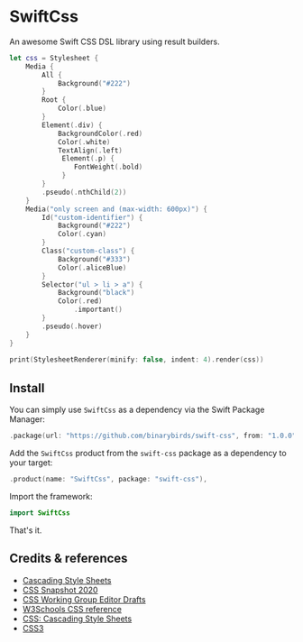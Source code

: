# SwiftCss

An awesome Swift CSS DSL library using result builders.

```swift
let css = Stylesheet {            
    Media {
        All {
            Background("#222")
        }
        Root {
            Color(.blue)
        }
        Element(.div) {
            BackgroundColor(.red)
            Color(.white)
            TextAlign(.left)
	         Element(.p) {
                FontWeight(.bold)
	         }
        }
        .pseudo(.nthChild(2))
    }
    Media("only screen and (max-width: 600px)") {
        Id("custom-identifier") {
            Background("#222")
            Color(.cyan)
        }
        Class("custom-class") {
            Background("#333")
            Color(.aliceBlue)
        }
        Selector("ul > li > a") {
            Background("black")
            Color(.red)
                .important()
        }
        .pseudo(.hover)
    }
}
    
print(StylesheetRenderer(minify: false, indent: 4).render(css))
```

## Install

You can simply use `SwiftCss` as a dependency via the Swift Package Manager:

```swift
.package(url: "https://github.com/binarybirds/swift-css", from: "1.0.0"),
```

Add the `SwiftCss` product from the `swift-css` package as a dependency to your target:

```swift
.product(name: "SwiftCss", package: "swift-css"),
```

Import the framework:

```swift
import SwiftCss
```

That's it.

## Credits & references

- [Cascading Style Sheets](https://www.w3.org/Style/CSS/)
- [CSS Snapshot 2020](https://www.w3.org/TR/css-2020/) 
- [CSS Working Group Editor Drafts](https://drafts.csswg.org/)
- [W3Schools CSS reference](https://www.w3schools.com/cssref/)
- [CSS: Cascading Style Sheets](https://developer.mozilla.org/en-US/docs/Web/CSS)
- [CSS3](https://www.quackit.com/css/css3/)

